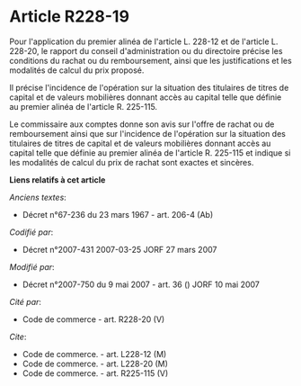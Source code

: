 # Article R228-19

Pour l'application du premier alinéa de l'article L. 228-12 et de l'article L. 228-20, le rapport du conseil d'administration
ou du directoire précise les conditions du rachat ou du remboursement, ainsi que les justifications et les modalités de
calcul du prix proposé.

Il précise l'incidence de l'opération sur la situation des titulaires de titres de capital et de valeurs mobilières donnant
accès au capital telle que définie au premier alinéa de l'article R. 225-115.

Le commissaire aux comptes donne son avis sur l'offre de rachat ou de remboursement ainsi que sur l'incidence de l'opération
sur la situation des titulaires de titres de capital et de valeurs mobilières donnant accès au capital telle que définie au
premier alinéa de l'article R. 225-115 et indique si les modalités de calcul du prix de rachat sont exactes et sincères.

**Liens relatifs à cet article**

_Anciens textes_:

  - Décret n°67-236 du 23 mars 1967 - art. 206-4 (Ab)

_Codifié par_:

  - Décret n°2007-431 2007-03-25 JORF 27 mars 2007

_Modifié par_:

  - Décret n°2007-750 du 9 mai 2007 - art. 36 () JORF 10 mai 2007

_Cité par_:

  - Code de commerce - art. R228-20 (V)

_Cite_:

  - Code de commerce. - art. L228-12 (M)
  - Code de commerce. - art. L228-20 (M)
  - Code de commerce. - art. R225-115 (V)
